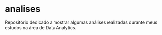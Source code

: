 # analises
Repositório dedicado a mostrar algumas análises realizadas durante meus estudos na área de Data Analytics.
